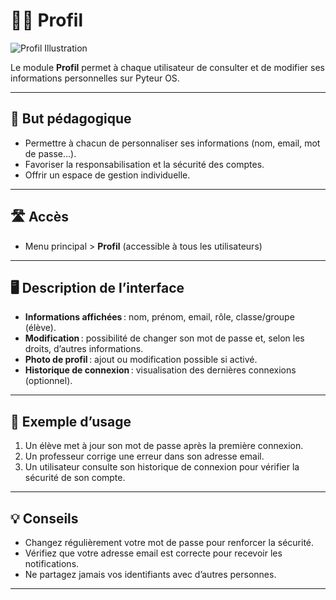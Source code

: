 # 🙍‍♂️ Profil

![Profil Illustration](https://images.unsplash.com/photo-1511367461989-f85a21fda167?auto=format&fit=crop&w=800&q=80)

Le module **Profil** permet à chaque utilisateur de consulter et de modifier ses informations personnelles sur Pyteur OS.

---

## 🎯 But pédagogique

- Permettre à chacun de personnaliser ses informations (nom, email, mot de passe…).
- Favoriser la responsabilisation et la sécurité des comptes.
- Offrir un espace de gestion individuelle.

---

## 🛣️ Accès

- Menu principal > **Profil** (accessible à tous les utilisateurs)

---

## 🖥️ Description de l’interface

- **Informations affichées** : nom, prénom, email, rôle, classe/groupe (élève).
- **Modification** : possibilité de changer son mot de passe et, selon les droits, d’autres informations.
- **Photo de profil** : ajout ou modification possible si activé.
- **Historique de connexion** : visualisation des dernières connexions (optionnel).

---

## 📝 Exemple d’usage

1. Un élève met à jour son mot de passe après la première connexion.
2. Un professeur corrige une erreur dans son adresse email.
3. Un utilisateur consulte son historique de connexion pour vérifier la sécurité de son compte.

---

## 💡 Conseils

- Changez régulièrement votre mot de passe pour renforcer la sécurité.
- Vérifiez que votre adresse email est correcte pour recevoir les notifications.
- Ne partagez jamais vos identifiants avec d’autres personnes.

---

